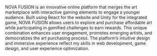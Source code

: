 NOVA FUSION is an innovative online platform that merges the art marketplace with interactive gaming elements to engage a younger audience. Built using React for the website and Unity for the integrated game, NOVA FUSION allows users to explore and purchase affordable art while participating in gamified challenges to earn rewards. This unique combination enhances user engagement, promotes emerging artists, and democratizes the art purchasing process. The platform’s intuitive design and immersive experience reflect my skills in web development, game design, and user experience optimization.
